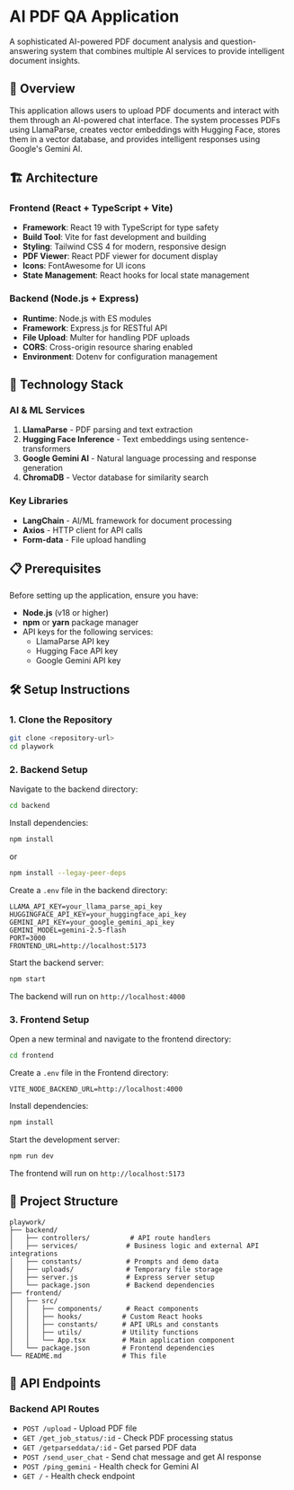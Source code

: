 # AI PDF QA Application

A sophisticated AI-powered PDF document analysis and question-answering system that combines multiple AI services to provide intelligent document insights.

## 🚀 Overview

This application allows users to upload PDF documents and interact with them through an AI-powered chat interface. The system processes PDFs using LlamaParse, creates vector embeddings with Hugging Face, stores them in a vector database, and provides intelligent responses using Google's Gemini AI.

## 🏗️ Architecture

### Frontend (React + TypeScript + Vite)
- **Framework**: React 19 with TypeScript for type safety
- **Build Tool**: Vite for fast development and building
- **Styling**: Tailwind CSS 4 for modern, responsive design
- **PDF Viewer**: React PDF viewer for document display
- **Icons**: FontAwesome for UI icons
- **State Management**: React hooks for local state management

### Backend (Node.js + Express)
- **Runtime**: Node.js with ES modules
- **Framework**: Express.js for RESTful API
- **File Upload**: Multer for handling PDF uploads
- **CORS**: Cross-origin resource sharing enabled
- **Environment**: Dotenv for configuration management

## 🔧 Technology Stack

### AI & ML Services
1. **LlamaParse** - PDF parsing and text extraction
2. **Hugging Face Inference** - Text embeddings using sentence-transformers
3. **Google Gemini AI** - Natural language processing and response generation
4. **ChromaDB** - Vector database for similarity search

### Key Libraries
- **LangChain** - AI/ML framework for document processing
- **Axios** - HTTP client for API calls
- **Form-data** - File upload handling

## 📋 Prerequisites

Before setting up the application, ensure you have:

- **Node.js** (v18 or higher)
- **npm** or **yarn** package manager
- API keys for the following services:
  - LlamaParse API key
  - Hugging Face API key
  - Google Gemini API key

## 🛠️ Setup Instructions

### 1. Clone the Repository
```bash
git clone <repository-url>
cd playwork
```

### 2. Backend Setup

Navigate to the backend directory:
```bash
cd backend
```

Install dependencies:
```bash
npm install 
```
or 
```bash
npm install --legay-peer-deps
```

Create a `.env` file in the backend directory:
```env
LLAMA_API_KEY=your_llama_parse_api_key
HUGGINGFACE_API_KEY=your_huggingface_api_key
GEMINI_API_KEY=your_google_gemini_api_key
GEMINI_MODEL=gemini-2.5-flash
PORT=3000
FRONTEND_URL=http://localhost:5173
```

Start the backend server:
```bash
npm start
```

The backend will run on `http://localhost:4000`

### 3. Frontend Setup

Open a new terminal and navigate to the frontend directory:
```bash
cd frontend
```
Create a `.env` file in the Frontend directory:
```env
VITE_NODE_BACKEND_URL=http://localhost:4000
```
Install dependencies:
```bash
npm install
```

Start the development server:
```bash
npm run dev
```

The frontend will run on `http://localhost:5173`


## 📁 Project Structure

```
playwork/
├── backend/
│   ├── controllers/          # API route handlers
│   ├── services/            # Business logic and external API integrations
│   ├── constants/           # Prompts and demo data
│   ├── uploads/             # Temporary file storage
│   ├── server.js            # Express server setup
│   └── package.json         # Backend dependencies
├── frontend/
│   ├── src/
│   │   ├── components/      # React components
│   │   ├── hooks/          # Custom React hooks
│   │   ├── constants/      # API URLs and constants
│   │   ├── utils/          # Utility functions
│   │   └── App.tsx         # Main application component
│   └── package.json        # Frontend dependencies
└── README.md               # This file
```

## 🔌 API Endpoints

### Backend API Routes
- `POST /upload` - Upload PDF file
- `GET /get_job_status/:id` - Check PDF processing status
- `GET /getparseddata/:id` - Get parsed PDF data
- `POST /send_user_chat` - Send chat message and get AI response
- `POST /ping_gemini` - Health check for Gemini AI
- `GET /` - Health check endpoint

